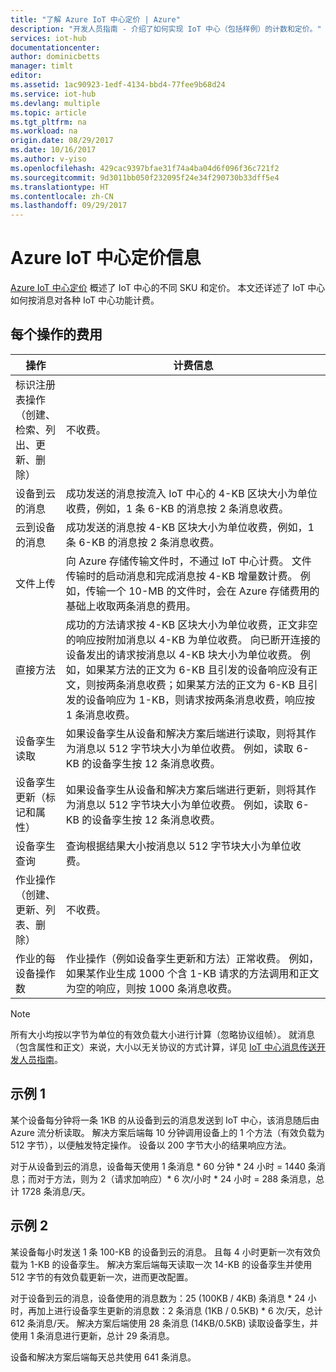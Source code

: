 ```yaml
---
title: "了解 Azure IoT 中心定价 | Azure"
description: "开发人员指南 - 介绍了如何实现 IoT 中心（包括样例）的计数和定价。"
services: iot-hub
documentationcenter: 
author: dominicbetts
manager: timlt
editor: 
ms.assetid: 1ac90923-1edf-4134-bbd4-77fee9b68d24
ms.service: iot-hub
ms.devlang: multiple
ms.topic: article
ms.tgt_pltfrm: na
ms.workload: na
origin.date: 08/29/2017
ms.date: 10/16/2017
ms.author: v-yiso
ms.openlocfilehash: 429cac9397bfae31f74a4ba04d6f096f36c721f2
ms.sourcegitcommit: 9d3011bb050f232095f24e34f290730b33dff5e4
ms.translationtype: HT
ms.contentlocale: zh-CN
ms.lasthandoff: 09/29/2017
---
```

# <a name="azure-iot-hub-pricing-information"></a>Azure IoT 中心定价信息

[Azure IoT 中心定价][lnk-pricing] 概述了 IoT 中心的不同 SKU 和定价。 本文还详述了 IoT 中心如何按消息对各种 IoT 中心功能计费。

## <a name="charges-per-operation"></a>每个操作的费用

| 操作 | 计费信息 | 
| --------- | ------------------- |
| 标识注册表操作 <br/> （创建、检索、列出、更新、删除） | 不收费。 |
| 设备到云的消息 | 成功发送的消息按流入 IoT 中心的 4-KB 区块大小为单位收费，例如，1 条 6-KB 的消息按 2 条消息收费。 |
| 云到设备的消息 | 成功发送的消息按 4-KB 区块大小为单位收费，例如，1 条 6-KB 的消息按 2 条消息收费。 |
| 文件上传 | 向 Azure 存储传输文件时，不通过 IoT 中心计费。 文件传输时的启动消息和完成消息按 4-KB 增量数计费。 例如，传输一个 10-MB 的文件时，会在 Azure 存储费用的基础上收取两条消息的费用。 |
| 直接方法 | 成功的方法请求按 4-KB 区块大小为单位收费，正文非空的响应按附加消息以 4-KB 为单位收费。 向已断开连接的设备发出的请求按消息以 4-KB 块大小为单位收费。 例如，如果某方法的正文为 6-KB 且引发的设备响应没有正文，则按两条消息收费；如果某方法的正文为 6-KB 且引发的设备响应为 1-KB，则请求按两条消息收费，响应按 1 条消息收费。 |
| 设备孪生读取 | 如果设备孪生从设备和解决方案后端进行读取，则将其作为消息以 512 字节块大小为单位收费。 例如，读取 6-KB 的设备孪生按 12 条消息收费。 |
| 设备孪生更新（标记和属性） | 如果设备孪生从设备和解决方案后端进行更新，则将其作为消息以 512 字节块大小为单位收费。 例如，读取 6-KB 的设备孪生按 12 条消息收费。 |
| 设备孪生查询 | 查询根据结果大小按消息以 512 字节块大小为单位收费。 |
| 作业操作 <br/> （创建、更新、列表、删除） | 不收费。 |
| 作业的每设备操作数 | 作业操作（例如设备孪生更新和方法）正常收费。 例如，如果某作业生成 1000 个含 1-KB 请求的方法调用和正文为空的响应，则按 1000 条消息收费。 |

> [!NOTE]
> 所有大小均按以字节为单位的有效负载大小进行计算（忽略协议组帧）。 就消息（包含属性和正文）来说，大小以无关协议的方式计算，详见 [IoT 中心消息传送开发人员指南][lnk-message-size]。

## <a name="example-1"></a>示例 1

某个设备每分钟将一条 1KB 的从设备到云的消息发送到 IoT 中心，该消息随后由 Azure 流分析读取。 解决方案后端每 10 分钟调用设备上的 1 个方法（有效负载为 512 字节），以便触发特定操作。 设备以 200 字节大小的结果响应方法。

对于从设备到云的消息，设备每天使用 1 条消息 * 60 分钟 * 24 小时 = 1440 条消息；而对于方法，则为 2（请求加响应）* 6 次/小时 * 24 小时 = 288 条消息，总计 1728 条消息/天。

## <a name="example-2"></a>示例 2

某设备每小时发送 1 条 100-KB 的设备到云的消息。 且每 4 小时更新一次有效负载为 1-KB 的设备孪生。 解决方案后端每天读取一次 14-KB 的设备孪生并使用 512 字节的有效负载更新一次，进而更改配置。

对于设备到云的消息，设备使用的消息数为：25 (100KB / 4KB) 条消息 * 24 小时，再加上进行设备孪生更新的消息数：2 条消息 (1KB / 0.5KB) * 6 次/天，总计 612 条消息/天。
解决方案后端使用 28 条消息 (14KB/0.5KB) 读取设备孪生，并使用 1 条消息进行更新，总计 29 条消息。

设备和解决方案后端每天总共使用 641 条消息。

[lnk-pricing]: https://www.azure.cn/pricing/details/iot-hub
[lnk-message-size]: ./iot-hub-devguide-messages-construct.md
